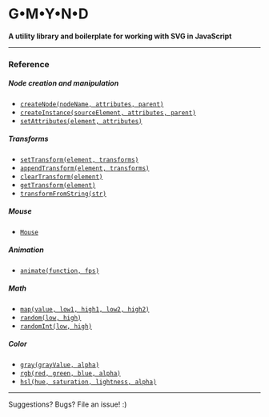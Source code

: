 # G•M•Y•N•D

**A utility library and boilerplate for working with SVG in JavaScript**


---------------------------------
### Reference

##### Node creation and manipulation
- [`createNode(nodeName, attributes, parent)`](docs/createNode.md)
- [`createInstance(sourceElement, attributes, parent)`](docs/createInstance.md)
- [`setAttributes(element, attributes)`](docs/setAttributes.md)

##### Transforms 
- [`setTransform(element, transforms)`](docs/setTransform.md)
- [`appendTransform(element, transforms)`](docs/appendTransform.md)
- [`clearTransform(element)`](docs/clearTransform.md)
- [`getTransform(element)`](docs/getTransform.md)
- [`transformFromString(str)`](docs/transformFromString.md)

##### Mouse 
- [`Mouse`](docs/Mouse.md)

##### Animation 
- [`animate(function, fps)`](docs/animate.md)

##### Math 
- [`map(value, low1, high1, low2, high2)`](docs/map.md)
- [`random(low, high)`](docs/random.md)
- [`randomInt(low, high)`](docs/randomInt.md)

##### Color 
- [`gray(grayValue, alpha)`](docs/gray.md)
- [`rgb(red, green, blue, alpha)`](docs/rgb.md)
- [`hsl(hue, saturation, lightness, alpha)`](docs/hsl.md)

---------------------------------
Suggestions? Bugs? File an issue! :)

